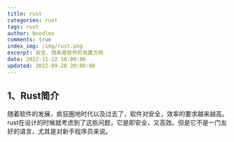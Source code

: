 ```yaml
---
title: rust
categories: rust
tags: rust
author: Noodles
comments: true
index_img: /img/rust.png
excerpt: 安全、效率是软件的发展方向
date: 2022-11-22 10:00:00
updated: 2022-09-28 20:00:00
---
```


## 1、Rust简介

随着软件的发展，疯狂圈地时代以及过去了，软件对安全，效率的要求越来越高。rust在设计的时候就考虑到了这些问题，它是即安全，又高效。但是它不是一门友好的语言，尤其是对新手程序员来说。
